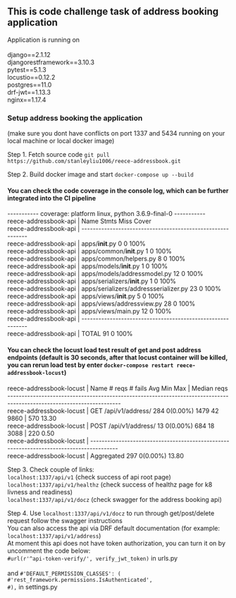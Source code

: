 ## This is code challenge task of address booking application
Application is running on <br /><br />
django==2.1.12 <br />
djangorestframework==3.10.3 <br />
pytest==5.1.3 <br />
locustio==0.12.2 <br />
postgres==11.0 <br />
drf-jwt==1.13.3 <br />
nginx==1.17.4 <br />

### Setup address booking the application
(make sure you dont have conflicts on port 1337 and 5434 running on your local machine or local docker image)

Step 1. Fetch source code `git pull https://github.com/stanleyliu1006/reece-addressbook.git`

Step 2. Build docker image and start `docker-compose up --build` <br />
#### You can check the code coverage in the console log, which can be further integrated into the CI pipeline <br />

----------- coverage: platform linux, python 3.6.9-final-0 ----------- <br />
reece-addressbook-api       | Name                                    Stmts   Miss  Cover <br />
reece-addressbook-api       | ----------------------------------------------------------- <br />
reece-addressbook-api       | apps/__init__.py                            0      0   100% <br />
reece-addressbook-api       | apps/common/__init__.py                     1      0   100% <br />
reece-addressbook-api       | apps/common/helpers.py                      8      0   100% <br />
reece-addressbook-api       | apps/models/__init__.py                     1      0   100% <br />
reece-addressbook-api       | apps/models/addressmodel.py                12      0   100% <br />
reece-addressbook-api       | apps/serializers/__init__.py                1      0   100% <br />
reece-addressbook-api       | apps/serializers/addressserializer.py      23      0   100% <br />
reece-addressbook-api       | apps/views/__init__.py                      5      0   100% <br />
reece-addressbook-api       | apps/views/addressview.py                  28      0   100% <br />
reece-addressbook-api       | apps/views/main.py                         12      0   100% <br />
reece-addressbook-api       | ----------------------------------------------------------- <br />
reece-addressbook-api       | TOTAL                                      91      0   100% <br />

#### You can check the locust load test result of get and post address endpoints (default is 30 seconds, after that locust container will be killed, you can rerun load test by enter `docker-compose restart reece-addressbook-locust`)<br />

reece-addressbook-locust    |  Name                  # reqs      # fails     Avg     Min     Max  |  Median   reqs <br />
---------------------------------------------------------------------------------------------------------------------- <br />
reece-addressbook-locust    |  GET /api/v1/address/  284     0(0.00%)    1479      42    9860  |     570  13.30 <br />
reece-addressbook-locust    |  POST /api/v1/address/ 13     0(0.00%)     684      18    3088  |     220   0.50 <br />
reece-addressbook-locust    | ---------------------------------------------------------------------------------------- <br />
reece-addressbook-locust    |  Aggregated            297     0(0.00%)                                     13.80 <br />

Step 3. Check couple of links:<br />
`localhost:1337/api/v1` (check success of api root page)<br />
`localhost:1337/api/v1/healthz` (check success of healthz page for k8 livness and readiness)<br />
`localhost:1337/api/v1/docz` (check swagger for the address booking api)<br />

Step 4. Use `localhost:1337/api/v1/docz` to run through get/post/delete request follow the swagger instructions<br />
You can also access the api via DRF default documentation (for example: `localhost:1337/api/v1/address`)<br />
At moment this api does not have token authorization, you can turn it on by uncomment the code below:<br />
`#url(r'^api-token-verify/', verify_jwt_token)` in urls.py <br /><br /> and
`#'DEFAULT_PERMISSION_CLASSES': (` <br />
`#'rest_framework.permissions.IsAuthenticated',` <br />
`#),`  in settings.py <br />